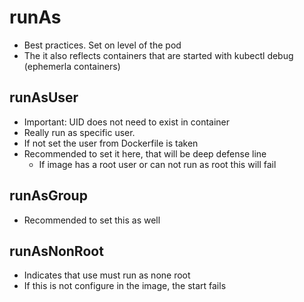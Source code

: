 # runAs 

  * Best practices. Set on level of the pod
  * The it also reflects containers that are started with kubectl debug (ephemerla containers)

## runAsUser 

  * Important: UID does not need to exist in container 
  * Really run as specific user.
  * If not set the user from Dockerfile is taken
  * Recommended to set it here, that will be deep defense line
    * If image has a root user or can not run as root this will fail 

## runAsGroup 

  * Recommended to set this as well 

## runAsNonRoot 

  * Indicates that use must run as none root
  * If this is not configure in the image, the start fails

